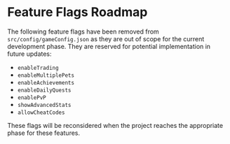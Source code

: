 # Feature Flags Roadmap

The following feature flags have been removed from `src/config/gameConfig.json` as they are out of scope for the current development phase. They are reserved for potential implementation in future updates:

- `enableTrading`
- `enableMultiplePets`
- `enableAchievements`
- `enableDailyQuests`
- `enablePvP`
- `showAdvancedStats`
- `allowCheatCodes`

These flags will be reconsidered when the project reaches the appropriate phase for these features.
